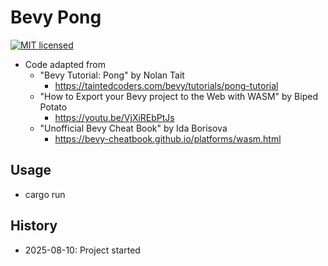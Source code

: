 # Bevy Pong

[![MIT licensed][mit-badge]][mit-url]

[mit-badge]: https://img.shields.io/badge/license-MIT-blue.svg
[mit-url]: https://github.com/david-wallace-croft/bevy-pong/blob/main/LICENSE.txt

- Code adapted from
  - "Bevy Tutorial: Pong" by Nolan Tait
    - https://taintedcoders.com/bevy/tutorials/pong-tutorial
  - "How to Export your Bevy project to the Web with WASM" by Biped Potato
    - https://youtu.be/VjXiREbPtJs
  - "Unofficial Bevy Cheat Book" by Ida Borisova  
    - https://bevy-cheatbook.github.io/platforms/wasm.html  

## Usage

- cargo run

## History

- 2025-08-10: Project started
